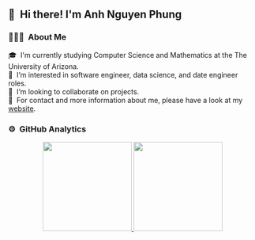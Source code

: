 ## 👋 &nbsp;Hi there! I'm Anh Nguyen Phung

### 👨🏻‍💻 &nbsp;About Me

🎓 &nbsp;I'm currently studying Computer Science and Mathematics at the The University of Arizona.\
🌱 &nbsp;I’m interested in software engineer, data science, and date engineer roles.\
💞️ &nbsp;I’m looking to collaborate on projects.\
📄 &nbsp;For contact and more information about me, please have a look at my [website](http://anhnguyenphung.me/).

### ⚙️ &nbsp;GitHub Analytics

<p align="center">
<a href="https://github.com/anhnguyenphung">
  <img height="180em" src="https://github-readme-stats-eight-theta.vercel.app/api?username=anhnguyenphung&show_icons=true&theme=algolia&include_all_commits=true&count_private=true"/>
  <img height="180em" src="https://github-readme-stats-eight-theta.vercel.app/api/top-langs/?username=anhnguyenphung&layout=compact&langs_count=8&theme=algolia"/>
</a>
</p>

<!--
**anhnguyenphung/anhnguyenphung** is a ✨ _special_ ✨ repository because its `README.md` (this file) appears on your GitHub profile.

Here are some ideas to get you started:

- 🔭 I’m currently working on ...
- 🌱 I’m currently learning ...
- 👯 I’m looking to collaborate on ...
- 🤔 I’m looking for help with ...
- 💬 Ask me about ...
- 📫 How to reach me: ...
- 😄 Pronouns: ...
- ⚡ Fun fact: ...
-->


